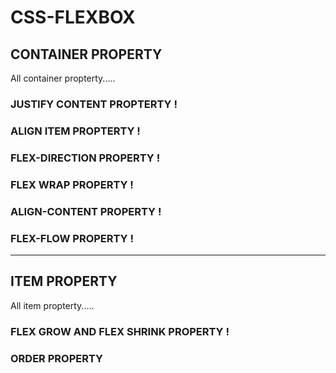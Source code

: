# CSS-FLEXBOX

## CONTAINER PROPERTY
All container propterty.....
### JUSTIFY CONTENT PROPTERTY !
### ALIGN ITEM PROPTERTY !
### FLEX-DIRECTION PROPERTY !
###  FLEX WRAP PROPERTY !
### ALIGN-CONTENT PROPERTY  !
###  FLEX-FLOW PROPERTY  !

---------------------------
## ITEM PROPERTY
All item propterty.....
###  FLEX GROW AND FLEX SHRINK PROPERTY  !
###  ORDER PROPERTY  
